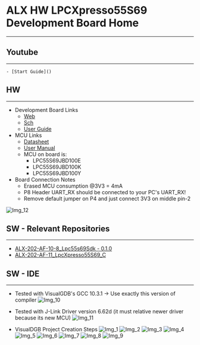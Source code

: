 # ALX HW LPCXpresso55S69 Development Board Home
---

## Youtube
---
    - [Start Guide]()

## HW
---
- Development Board Links
    - [Web](https://www.nxp.com/design/development-boards/lpcxpresso-boards/lpcxpresso55s69-development-board:LPC55S69-EVK)
    - [Sch](WikiFiles/Pdf/LPCXpresso55S69_Board_Schematic_RevA2_dec4.pdf)
    - [User Guide](WikiFiles/Pdf/UM11158.pdf)
- MCU Links
    - [Datasheet](../Mcu/McuLpc/WikiFiles/LPC55S6x_Datasheet.pdf)
    - [User Manual](../Mcu/McuLpc/WikiFiles/UM11126_LPC55S6x_LPC55S2x_LPC552x_UserManual.pdf)
    - MCU on board is:
        - LPC55S69JBD100E
        - LPC55S69JBD100K
        - LPC55S69JBD100Y
- Board Connection Notes
    - Erased MCU consumption @3V3 = 4mA
	- P8 Header UART_RX should be connected to your PC's UART_RX!
	- Remove default jumper on P4 and just connect 3V3 on middle pin-2

![Img_12](WikiFiles/Img/Img_12.jpg)

## SW - Relevant Repositories
---
- [ALX-202-AF-10-8_Lpc55s69Sdk - 0.1.0](https://bitbucket.org/-auralix-/alx-202-af-10-8_lpc55s69sdk/commits/tag/0.1.0)
- [ALX-202-AF-11_LpcXpresso55S69_C](https://bitbucket.org/-auralix-/alx-202-af-11_lpcxpresso55s69_c/src/master/)

## SW - IDE
---
- Tested with VisualGDB's GCC 10.3.1 -> Use exactly this version of compiler
![Img_10](WikiFiles/Img/Img_10.png)

- Tested with J-Link Driver version 6.62d (it must relative newer driver because its new MCU)
![Img_11](WikiFiles/Img/Img_11.png)

- VisualDGB Project Creation Steps
![Img_1](WikiFiles/Img/Img_1.png)
![Img_2](WikiFiles/Img/Img_2.png)
![Img_3](WikiFiles/Img/Img_3.png)
![Img_4](WikiFiles/Img/Img_4.png)
![Img_5](WikiFiles/Img/Img_5.png)
![Img_6](WikiFiles/Img/Img_6.png)
![Img_7](WikiFiles/Img/Img_7.png)
![Img_8](WikiFiles/Img/Img_8.png)
![Img_9](WikiFiles/Img/Img_9.png)
